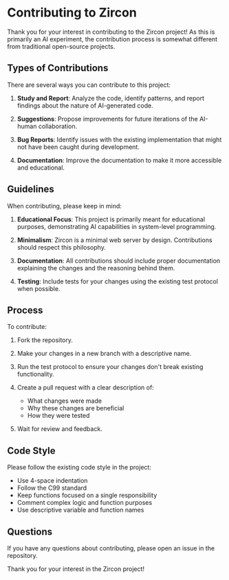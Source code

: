 # Contributing to Zircon

Thank you for your interest in contributing to the Zircon project! As this is primarily an AI experiment, the contribution process is somewhat different from traditional open-source projects.

## Types of Contributions

There are several ways you can contribute to this project:

1. **Study and Report**: Analyze the code, identify patterns, and report findings about the nature of AI-generated code.

2. **Suggestions**: Propose improvements for future iterations of the AI-human collaboration.

3. **Bug Reports**: Identify issues with the existing implementation that might not have been caught during development.

4. **Documentation**: Improve the documentation to make it more accessible and educational.

## Guidelines

When contributing, please keep in mind:

1. **Educational Focus**: This project is primarily meant for educational purposes, demonstrating AI capabilities in system-level programming.

2. **Minimalism**: Zircon is a minimal web server by design. Contributions should respect this philosophy.

3. **Documentation**: All contributions should include proper documentation explaining the changes and the reasoning behind them.

4. **Testing**: Include tests for your changes using the existing test protocol when possible.

## Process

To contribute:

1. Fork the repository.

2. Make your changes in a new branch with a descriptive name.

3. Run the test protocol to ensure your changes don't break existing functionality.

4. Create a pull request with a clear description of:
   - What changes were made
   - Why these changes are beneficial
   - How they were tested

5. Wait for review and feedback.

## Code Style

Please follow the existing code style in the project:

- Use 4-space indentation
- Follow the C99 standard
- Keep functions focused on a single responsibility
- Comment complex logic and function purposes
- Use descriptive variable and function names

## Questions

If you have any questions about contributing, please open an issue in the repository.

Thank you for your interest in the Zircon project!
